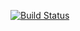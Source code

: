 [![Build Status](https://travis-ci.org/Alexordd/deposit-calc..svg?branch=master)](https://travis-ci.org/Alexordd/deposit-calc.)
